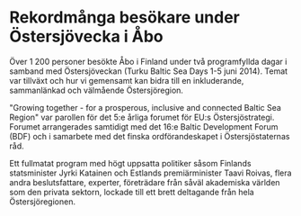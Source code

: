 # Rekordmånga besökare under Östersjövecka i Åbo

Över 1 200 personer besökte Åbo i Finland under två programfyllda dagar i samband med Östersjöveckan (Turku Baltic Sea Days 1-5 juni 2014). Temat var tillväxt och hur vi gemensamt kan bidra till en inkluderande, sammanlänkad och välmående Östersjöregion.

"Growing together - for a prosperous, inclusive and connected Baltic Sea Region" var parollen för det 5:e årliga forumet för EU:s Östersjöstrategi. Forumet arrangerades samtidigt med det 16:e Baltic Development Forum (BDF) och i samarbete med det finska ordförandeskapet i Östersjöstaternas råd.

Ett fullmatat program med högt uppsatta politiker såsom Finlands statsminister Jyrki Katainen och Estlands premiärminister Taavi Roivas, flera andra beslutsfattare, experter, företrädare från såväl akademiska världen som den privata sektorn, lockade till ett brett deltagande från hela Östersjöregionen.
